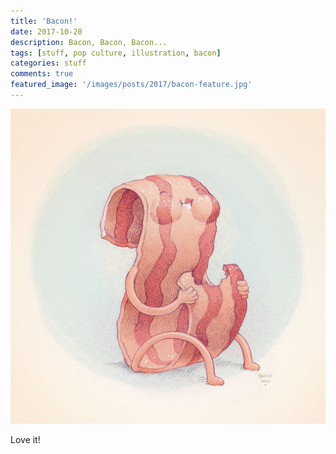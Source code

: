 ```yaml
---
title: 'Bacon!'
date: 2017-10-20
description: Bacon, Bacon, Bacon...
tags: [stuff, pop culture, illustration, bacon]
categories: stuff
comments: true
featured_image: '/images/posts/2017/bacon-feature.jpg'
---
```


![](/images/posts/2017/bacon.jpg)

Love it!